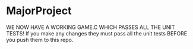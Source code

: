 MajorProject
============

WE NOW HAVE A WORKING GAME.C WHICH PASSES ALL THE UNIT TESTS!
If you make any changes they must pass all the unit tests 
BEFORE you push them to this repo.

